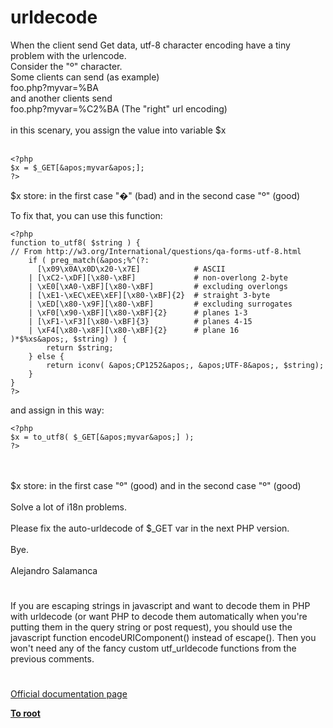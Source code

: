 # urldecode



When the client send Get data, utf-8 character encoding have a tiny problem with the urlencode.<br>Consider the "&#xBA;" character. <br>Some clients can send (as example)<br>foo.php?myvar=%BA<br>and another clients send<br>foo.php?myvar=%C2%BA (The "right" url encoding)<br><br>in this scenary, you assign the value into variable $x<br><br>

```
<?php
$x = $_GET[&apos;myvar&apos;];
?>
```


$x store: in the first case "&#xFFFD;" (bad) and in the second case "&#xBA;" (good)

To fix that, you can use this function:



```
<?php
function to_utf8( $string ) {
// From http://w3.org/International/questions/qa-forms-utf-8.html
    if ( preg_match(&apos;%^(?:
      [\x09\x0A\x0D\x20-\x7E]            # ASCII
    | [\xC2-\xDF][\x80-\xBF]             # non-overlong 2-byte
    | \xE0[\xA0-\xBF][\x80-\xBF]         # excluding overlongs
    | [\xE1-\xEC\xEE\xEF][\x80-\xBF]{2}  # straight 3-byte
    | \xED[\x80-\x9F][\x80-\xBF]         # excluding surrogates
    | \xF0[\x90-\xBF][\x80-\xBF]{2}      # planes 1-3
    | [\xF1-\xF3][\x80-\xBF]{3}          # planes 4-15
    | \xF4[\x80-\x8F][\x80-\xBF]{2}      # plane 16
)*$%xs&apos;, $string) ) {
        return $string;
    } else {
        return iconv( &apos;CP1252&apos;, &apos;UTF-8&apos;, $string);
    }
}
?>
```


and assign in this way:



```
<?php
$x = to_utf8( $_GET[&apos;myvar&apos;] );
?>
```
<br><br>$x store: in the first case "&#xBA;" (good) and in the second case "&#xBA;" (good)<br><br>Solve a lot of i18n problems.<br><br>Please fix the auto-urldecode of $_GET var in the next PHP version.<br><br>Bye.<br><br>Alejandro Salamanca  

#

If you are escaping strings in javascript and want to decode them in PHP with urldecode (or want PHP to decode them automatically when you&apos;re putting them in the query string or post request), you should use the javascript function encodeURIComponent() instead of escape(). Then you won&apos;t need any of the fancy custom utf_urldecode functions from the previous comments.  

#

[Official documentation page](https://www.php.net/manual/en/function.urldecode.php)

**[To root](/README.md)**